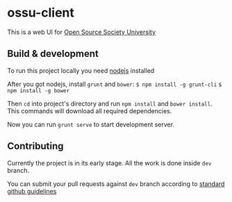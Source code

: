 # ossu-client

This is a web UI for [Open Source Society University](https://github.com/open-source-society/computer-science)

## Build & development

To run this project locally you need [nodejs](https://nodejs.org/en/) installed

After you got nodejs, install `grunt` and `bower`:
`$ npm install -g grunt-cli`
`$ npm install -g bower`

Then `cd` into project's directory and run `npm install` and `bower install`.
This commands will download all required dependencies.

Now you can run `grunt serve` to start development server.

## Contributing

Currently the project is in its early stage. All the work is done inside `dev` branch.

You can submit your pull requests against `dev` branch according to [standard github guidelines](https://help.github.com/articles/using-pull-requests/)
